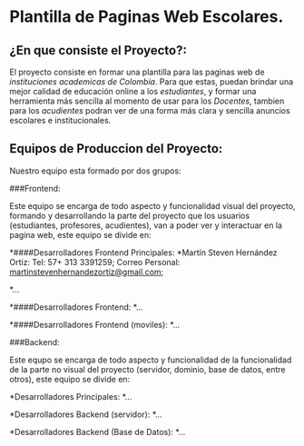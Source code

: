 # Plantilla de Paginas Web Escolares.

## ¿En que consiste el Proyecto?:

El proyecto consiste en formar una plantilla para las paginas web de *instituciones academicas de Colombia*. Para que estas, puedan brindar una mejor calidad de educación online a los *estudiantes*, y formar una herramienta más sencilla al momento de usar para los *Docentes*, tambien para los *acudientes* podran ver de una forma más clara y sencilla anuncios escolares e institucionales.

## Equipos de Produccion del Proyecto:

Nuestro equipo esta formado por dos grupos:

###Frontend:

Este equipo se encarga de todo aspecto y funcionalidad visual del proyecto, formando y desarrollando la parte del proyecto que los usuarios (estudiantes, profesores, acudientes), van a poder ver y interactuar en la pagina web, este equipo se divide en:

*####Desarrolladores Frontend Principales:
  *Martín Steven Hernández Ortiz:
  Tel: 57+ 313 3391259;
  Correo Personal: martinstevenhernandezortiz@gmail.com;

  *...

*####Desarrolladores Frontend:
  *...

*####Desarrolladores Frontend (moviles):
  *...

###Backend:

Este equpo se encarga de todo aspecto y funcionalidad de la funcionalidad de la parte no visual del proyecto (servidor, dominio, base de datos, entre otros), este equipo se divide en:

*Desarrolladores Principales:
  *...

*Desarrolladores Backend (servidor):
  *...

*Desarrolladores Backend (Base de Datos):
  *...
